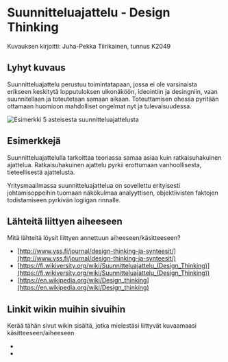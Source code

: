 # Suunnitteluajattelu - Design Thinking

Kuvauksen kirjoitti: Juha-Pekka Tiirikainen, tunnus K2049

## Lyhyt kuvaus

Suunnitteluajattelu perustuu toimintatapaan, jossa ei ole varsinaista erikseen keskitytä lopputuloksen ulkonäköön, ideointiin ja desingniin, vaan suunnitellaan ja toteutetaan samaan aikaan. Toteuttamisen ohessa pyritään ottamaan huomioon mahdolliset ongelmat nyt ja tulevaisuudessa. 


![Esimerkki 5 asteisesta suunnitteluajattelusta](https://public-media.interaction-design.org/images/ux-daily/5808b55608af6.jpg)

## Esimerkkejä

Suunnitteluajattelulla tarkoittaa teoriassa samaa asiaa kuin ratkaisuhakuinen ajattelua. Ratkaisuhakuinen ajattelu pyrkii erottumaan vanhoollisesta, tieteellisestä ajattelusta. 

Yritysmaailmassa suunnitteluajattelua on sovellettu erityisesti johtamisoppeihin tuomaan näkökulmaa analyyttisen, objektiivisten faktojen todistamiseen pyrkivän logiigan rinnalle.

## Lähteitä liittyen aiheeseen

Mitä lähteitä löysit liittyen annettuun aiheeseen/käsitteeseen?

* [http://www.yss.fi/journal/design-thinking-ja-synteesit/](http://www.yss.fi/journal/design-thinking-ja-synteesit/)
* [https://fi.wikiversity.org/wiki/Suunnitteluajattelu_(Design_Thinking)](https://fi.wikiversity.org/wiki/Suunnitteluajattelu_(Design_Thinking))
* [https://en.wikipedia.org/wiki/Design_thinking](https://en.wikipedia.org/wiki/Design_thinking)


## Linkit wikin muihin sivuihin

Kerää tähän sivut wikin sisältä, jotka mielestäsi liittyvät kuvaamaasi käsitteeseen/aiheeseen

* []()
* []() 
